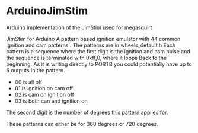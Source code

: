 # ArduinoJimStim
Arduino implementation of the JimStim used for megasquirt

JimStim for Arduino
A pattern based ignition emulator with 44 common ignition and cam patterns . The patterns are in wheels_default.h 
Each pattern is a sequence where the first digit is the ignition and cam pulse and the sequence is terminated with 0xff,0, where it loops Back to the beginning.
As it is writing directly to PORTB you could potentially have up to 6 outputs in the pattern.

- 00 is all off
- 01 is ignition on cam off
- 02 is cam on ignition off
- 03 is both can and ignition on

The second digit is the number of degrees this pattern applies for. 

These patterns can either be for 360 degrees or 720 degrees.
